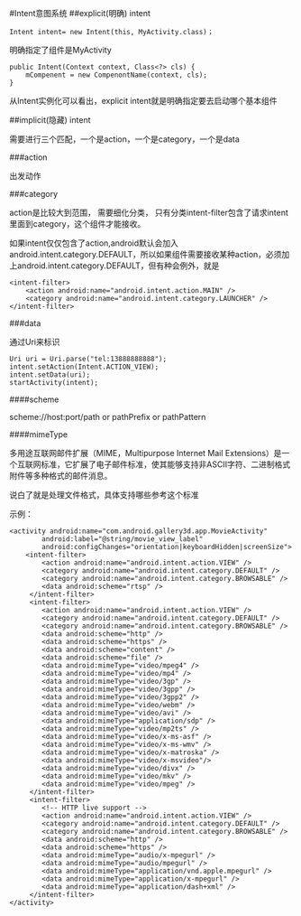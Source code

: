 #Intent意图系统
##explicit(明确) intent

	Intent intent= new Intent(this, MyActivity.class)； 

明确指定了组件是MyActivity

	public Intent(Context context, Class<?> cls) {
		mCompenent = new CompenontName(context, cls);
	}

从Intent实例化可以看出，explicit intent就是明确指定要去启动哪个基本组件

##implicit(隐藏) intent

需要进行三个匹配，一个是action，一个是category，一个是data

###action

出发动作

###category

action是比较大到范围， 需要细化分类， 只有分类intent-filter包含了请求intent里面到category，这个组件才能接收。

如果intent仅仅包含了action,android默认会加入android.intent.category.DEFAULT，所以如果组件需要接收某种action，必须加上android.intent.category.DEFAULT，但有种会例外，就是

	<intent-filter>  
        <action android:name="android.intent.action.MAIN" />  
        <category android:name="android.intent.category.LAUNCHER" />  
    </intent-filter> 

###data

通过Uri来标识

	Uri uri = Uri.parse("tel:13888888888");
	intent.setAction(Intent.ACTION_VIEW);
	intent.setData(uri);
	startActivity(intent);

####scheme

scheme://host:port/path or pathPrefix or pathPattern

####mimeType

多用途互联网邮件扩展（MIME，Multipurpose Internet Mail Extensions）是一个互联网标准，它扩展了电子邮件标准，使其能够支持非ASCII字符、二进制格式附件等多种格式的邮件消息。

说白了就是处理文件格式，具体支持哪些参考这个标准

示例：

    <activity android:name="com.android.gallery3d.app.MovieActivity"
            android:label="@string/movie_view_label"
            android:configChanges="orientation|keyboardHidden|screenSize">
        <intent-filter>
            <action android:name="android.intent.action.VIEW" />
            <category android:name="android.intent.category.DEFAULT" />
            <category android:name="android.intent.category.BROWSABLE" />
            <data android:scheme="rtsp" />
         </intent-filter>
         <intent-filter>
            <action android:name="android.intent.action.VIEW" />
            <category android:name="android.intent.category.DEFAULT" />
            <category android:name="android.intent.category.BROWSABLE" />
            <data android:scheme="http" />
            <data android:scheme="https" />
            <data android:scheme="content" />
            <data android:scheme="file" />
            <data android:mimeType="video/mpeg4" />
            <data android:mimeType="video/mp4" />
            <data android:mimeType="video/3gp" />
            <data android:mimeType="video/3gpp" />
            <data android:mimeType="video/3gpp2" />
            <data android:mimeType="video/webm" />
            <data android:mimeType="video/avi" />
            <data android:mimeType="application/sdp" />
            <data android:mimeType="video/mp2ts" />
            <data android:mimeType="video/x-ms-asf" />
            <data android:mimeType="video/x-ms-wmv" />
            <data android:mimeType="video/x-matroska" />
            <data android:mimeType="video/x-msvideo"/>
            <data android:mimeType="video/divx" />
            <data android:mimeType="video/mkv" />
            <data android:mimeType="video/mpeg" />
         </intent-filter>
         <intent-filter>
            <!-- HTTP live support -->
            <action android:name="android.intent.action.VIEW" />
            <category android:name="android.intent.category.DEFAULT" />
            <category android:name="android.intent.category.BROWSABLE" />
            <data android:scheme="http" />
            <data android:scheme="https" />
            <data android:mimeType="audio/x-mpegurl" />
            <data android:mimeType="audio/mpegurl" />
            <data android:mimeType="application/vnd.apple.mpegurl" />
            <data android:mimeType="application/x-mpegurl" />
            <data android:mimeType="application/dash+xml" />
         </intent-filter>
    </activity>